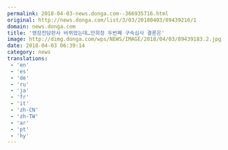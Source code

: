 ```yaml
---
permalink: 2018-04-03-news.donga.com--366935716.html
original: http://news.donga.com/list/3/03/20180403/89439216/1
domain: news.donga.com
title: '영장전담판사 바뀌었는데…안희정 두번째 구속심사 결론은'
image: http://dimg.donga.com/wps/NEWS/IMAGE/2018/04/03/89439183.2.jpg
date: 2018-04-03 06:39:14
category: news
translations: 
 - 'en'
 - 'es'
 - 'de'
 - 'ru'
 - 'ja'
 - 'fr'
 - 'it'
 - 'zh-CN'
 - 'zh-TW'
 - 'ar'
 - 'pt'
 - 'hy'
---
```


